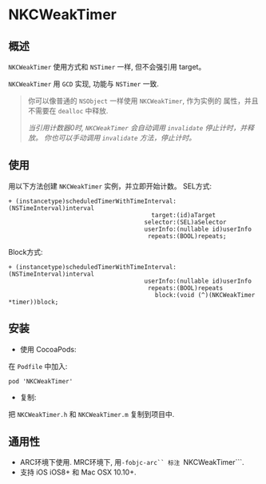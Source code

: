 NKCWeakTimer
===========

## 概述

`NKCWeakTimer` 使用方式和 `NSTimer` 一样, 但不会强引用 target。

`NKCWeakTimer` 用 `GCD` 实现, 功能与 `NSTimer` 一致.

>你可以像普通的 `NSObject` 一样使用 `NKCWeakTimer`, 作为实例的 属性，并且不需要在 `dealloc` 中释放.
>
>*当引用计数器0时, `NKCWeakTimer` 会自动调用 `invalidate` 停止计时，并释放。 你也可以手动调用 `invalidate` 方法，停止计时。*

## 使用

用以下方法创建 `NKCWeakTimer` 实例，并立即开始计数。 
SEL方式:

```objc
+ (instancetype)scheduledTimerWithTimeInterval:(NSTimeInterval)interval
                                        target:(id)aTarget
                                      selector:(SEL)aSelector
                                      userInfo:(nullable id)userInfo
                                       repeats:(BOOL)repeats;
```

Block方式:

```objc
+ (instancetype)scheduledTimerWithTimeInterval:(NSTimeInterval)interval
                                      userInfo:(nullable id)userInfo
                                       repeats:(BOOL)repeats
                                         block:(void (^)(NKCWeakTimer *timer))block;
```

## 安装

- 使用 CocoaPods:

在 `Podfile` 中加入:

```
pod 'NKCWeakTimer'
```

- 复制:

把 `NKCWeakTimer.h` 和 `NKCWeakTimer.m` 复制到项目中.

## 通用性

- ARC环境下使用. MRC环境下, 用```-fobjc-arc`` 标注 ```NKCWeakTimer```.
- 支持 iOS iOS8+ 和 Mac OSX 10.10+.
